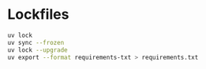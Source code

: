 # Lockfiles
```bash
uv lock
uv sync --frozen
uv lock --upgrade
uv export --format requirements-txt > requirements.txt
```
